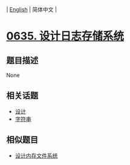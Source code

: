 
| [English](README_EN.md) | 简体中文 |
# [0635. 设计日志存储系统](https://leetcode-cn.com/problems/design-log-storage-system/)
## 题目描述
None
## 相关话题
- [设计](https://leetcode-cn.com/tag/design)
- [字符串](https://leetcode-cn.com/tag/string)
## 相似题目
- [设计内存文件系统](../design-in-memory-file-system/README.md)
